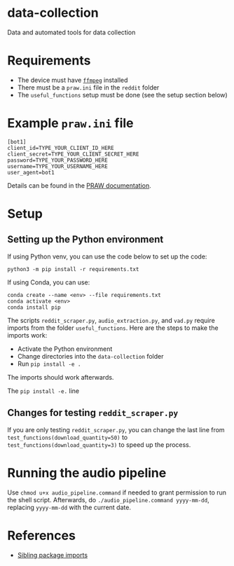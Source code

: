 # data-collection

Data and automated tools for data collection

# Requirements

- The device must have [`ffmpeg`](https://ffmpeg.org/download.html) installed
- There must be a `praw.ini` file in the `reddit` folder
- The `useful_functions` setup must be done (see the setup section below)

# Example `praw.ini` file

```{praw.ini}
[bot1]
client_id=TYPE_YOUR_CLIENT_ID_HERE
client_secret=TYPE_YOUR_CLIENT_SECRET_HERE
password=TYPE_YOUR_PASSWORD_HERE
username=TYPE_YOUR_USERNAME_HERE
user_agent=bot1
```

Details can be found in the
[PRAW documentation](https://praw.readthedocs.io/en/stable/getting_started/configuration/prawini.html).

# Setup

## Setting up the Python environment

If using Python venv, you can use the code below to set up the code:

```{bash}
python3 -m pip install -r requirements.txt
```

If using Conda, you can use:

```{bash}
conda create --name <env> --file requirements.txt
conda activate <env>
conda install pip
```

The scripts `reddit_scraper.py`, `audio_extraction.py`, and `vad.py` require
imports from the folder `useful_functions`. Here are the steps to make the
imports work:

- Activate the Python environment
- Change directories into the `data-collection` folder
- Run `pip install -e .`

The imports should work afterwards.

The `pip install -e.` line

## Changes for testing `reddit_scraper.py`

If you are only testing `reddit_scraper.py`, you can change the last line from
`test_functions(download_quantity=50)` to `test_functions(download_quantity=3)`
to speed up the process.

# Running the audio pipeline

Use `chmod u+x audio_pipeline.command` if needed to grant permission to run the
shell script. Afterwards, do `./audio_pipeline.command yyyy-mm-dd`, replacing
`yyyy-mm-dd` with the current date.

# References

- [Sibling package imports](https://stackoverflow.com/a/50193944)
